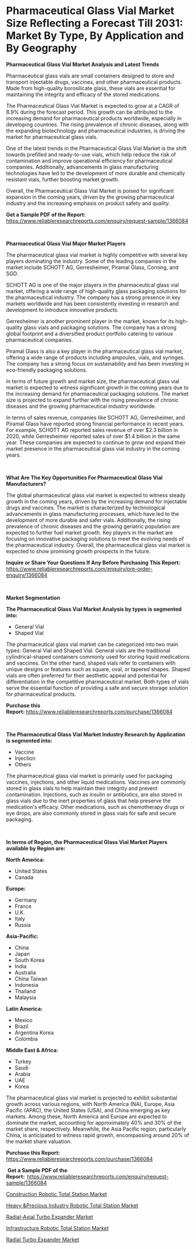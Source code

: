 <p><h1>Pharmaceutical Glass Vial Market Size Reflecting a Forecast Till 2031: Market By Type, By Application and By Geography</h1></p><p><strong>Pharmaceutical Glass Vial Market Analysis and Latest Trends</strong></p>
<p><p>Pharmaceutical glass vials are small containers designed to store and transport injectable drugs, vaccines, and other pharmaceutical products. Made from high-quality borosilicate glass, these vials are essential for maintaining the integrity and efficacy of the stored medications.</p><p>The Pharmaceutical Glass Vial Market is expected to grow at a CAGR of 8.9% during the forecast period. This growth can be attributed to the increasing demand for pharmaceutical products worldwide, especially in developing countries. The rising prevalence of chronic diseases, along with the expanding biotechnology and pharmaceutical industries, is driving the market for pharmaceutical glass vials.</p><p>One of the latest trends in the Pharmaceutical Glass Vial Market is the shift towards prefilled and ready-to-use vials, which help reduce the risk of contamination and improve operational efficiency for pharmaceutical companies. Additionally, advancements in glass manufacturing technologies have led to the development of more durable and chemically resistant vials, further boosting market growth.</p><p>Overall, the Pharmaceutical Glass Vial Market is poised for significant expansion in the coming years, driven by the growing pharmaceutical industry and the increasing emphasis on product safety and quality.</p></p>
<p><strong>Get a Sample PDF of the Report:&nbsp;</strong> <a href="https://www.reliableresearchreports.com/enquiry/request-sample/1366084">https://www.reliableresearchreports.com/enquiry/request-sample/1366084</a></p>
<p>&nbsp;</p>
<p><strong>Pharmaceutical Glass Vial Major Market Players</strong></p>
<p><p>The pharmaceutical glass vial market is highly competitive with several key players dominating the industry. Some of the leading companies in the market include SCHOTT AG, Gerresheimer, Piramal Glass, Corning, and SGD.</p><p>SCHOTT AG is one of the major players in the pharmaceutical glass vial market, offering a wide range of high-quality glass packaging solutions for the pharmaceutical industry. The company has a strong presence in key markets worldwide and has been consistently investing in research and development to introduce innovative products.</p><p>Gerresheimer is another prominent player in the market, known for its high-quality glass vials and packaging solutions. The company has a strong global footprint and a diversified product portfolio catering to various pharmaceutical companies.</p><p>Piramal Glass is also a key player in the pharmaceutical glass vial market, offering a wide range of products including ampoules, vials, and syringes. The company has a strong focus on sustainability and has been investing in eco-friendly packaging solutions.</p><p>In terms of future growth and market size, the pharmaceutical glass vial market is expected to witness significant growth in the coming years due to the increasing demand for pharmaceutical packaging solutions. The market size is projected to expand further with the rising prevalence of chronic diseases and the growing pharmaceutical industry worldwide.</p><p>In terms of sales revenue, companies like SCHOTT AG, Gerresheimer, and Piramal Glass have reported strong financial performance in recent years. For example, SCHOTT AG reported sales revenue of over $2.3 billion in 2020, while Gerresheimer reported sales of over $1.4 billion in the same year. These companies are expected to continue to grow and expand their market presence in the pharmaceutical glass vial industry in the coming years.</p></p>
<p>&nbsp;</p>
<p><strong>What Are The Key Opportunities For Pharmaceutical Glass Vial Manufacturers?</strong></p>
<p><p>The global pharmaceutical glass vial market is expected to witness steady growth in the coming years, driven by the increasing demand for injectable drugs and vaccines. The market is characterized by technological advancements in glass manufacturing processes, which have led to the development of more durable and safer vials. Additionally, the rising prevalence of chronic diseases and the growing geriatric population are expected to further fuel market growth. Key players in the market are focusing on innovative packaging solutions to meet the evolving needs of the pharmaceutical industry. Overall, the pharmaceutical glass vial market is expected to show promising growth prospects in the future.</p></p>
<p><strong>Inquire or Share Your Questions If Any Before Purchasing This Report:</strong> <a href="https://www.reliableresearchreports.com/enquiry/pre-order-enquiry/1366084">https://www.reliableresearchreports.com/enquiry/pre-order-enquiry/1366084</a></p>
<p>&nbsp;</p>
<p><strong>Market Segmentation</strong></p>
<p><strong>The Pharmaceutical Glass Vial Market Analysis by types is segmented into:</strong></p>
<p><ul><li>General Vial</li><li>Shaped Vial</li></ul></p>
<p><p>The pharmaceutical glass vial market can be categorized into two main types: General Vial and Shaped Vial. General vials are the traditional cylindrical-shaped containers commonly used for storing liquid medications and vaccines. On the other hand, shaped vials refer to containers with unique designs or features such as square, oval, or tapered shapes. Shaped vials are often preferred for their aesthetic appeal and potential for differentiation in the competitive pharmaceutical market. Both types of vials serve the essential function of providing a safe and secure storage solution for pharmaceutical products.</p></p>
<p><strong>Purchase this Report:&nbsp;</strong><a href="https://www.reliableresearchreports.com/purchase/1366084">https://www.reliableresearchreports.com/purchase/1366084</a></p>
<p>&nbsp;</p>
<p><strong>The Pharmaceutical Glass Vial Market Industry Research by Application is segmented into:</strong></p>
<p><ul><li>Vaccine</li><li>Injection</li><li>Others</li></ul></p>
<p><p>The pharmaceutical glass vial market is primarily used for packaging vaccines, injections, and other liquid medications. Vaccines are commonly stored in glass vials to help maintain their integrity and prevent contamination. Injections, such as insulin or antibiotics, are also stored in glass vials due to the inert properties of glass that help preserve the medication's efficacy. Other medications, such as chemotherapy drugs or eye drops, are also commonly stored in glass vials for safe and secure packaging.</p></p>
<p>&nbsp;</p>
<p><strong>In terms of Region, the Pharmaceutical Glass Vial Market Players available by Region are:</strong></p>
<p>
    <p> <strong> North America: </strong>
        <ul>
            <li>United States</li>
            <li>Canada</li>
        </ul>
        </p> 
    <p> <strong> Europe: </strong>
        <ul>
            <li>Germany</li>
            <li>France</li>
            <li>U.K.</li>
            <li>Italy</li>
            <li>Russia</li>
        </ul>
        </p> 
    <p> <strong> Asia-Pacific: </strong>
        <ul>
            <li>China</li>
            <li>Japan</li>
            <li>South Korea</li>
            <li>India</li>
            <li>Australia</li>
            <li>China Taiwan</li>
            <li>Indonesia</li>
            <li>Thailand</li>
            <li>Malaysia</li>
        </ul>
        </p> 
    <p> <strong> Latin America: </strong>
        <ul>
            <li>Mexico</li>
            <li>Brazil</li>
            <li>Argentina Korea</li>
            <li>Colombia</li>
        </ul>
        </p> 
    <p> <strong> Middle East & Africa: </strong>
        <ul>
            <li>Turkey</li>
            <li>Saudi</li>
            <li>Arabia</li>
            <li>UAE</li>
            <li>Korea</li>
        </ul>
    </p>
    </p>
<p><p>The pharmaceutical glass vial market is projected to exhibit substantial growth across various regions, with North America (NA), Europe, Asia Pacific (APAC), the United States (USA), and China emerging as key markets. Among these, North America and Europe are expected to dominate the market, accounting for approximately 40% and 30% of the market share, respectively. Meanwhile, the Asia Pacific region, particularly China, is anticipated to witness rapid growth, encompassing around 20% of the market share valuation.</p></p>
<p><strong>Purchase this Report: </strong><a href="https://www.reliableresearchreports.com/purchase/1366084">https://www.reliableresearchreports.com/purchase/1366084</a></p>
<p>&nbsp;<strong>Get a Sample PDF of the Report:&nbsp;&nbsp;</strong><a href="https://www.reliableresearchreports.com/enquiry/request-sample/1366084">https://www.reliableresearchreports.com/enquiry/request-sample/1366084</a></p>
<p><strong></strong></p>
<p><p><a href="https://medium.com/@londonhilll/construction-robotic-total-station-market-trends-forecast-and-competitive-analysis-to-2031-86af59e9413b">Construction Robotic Total Station Market</a></p><p><a href="https://medium.com/@londonhilll/heavy-amp-precious-industry-robotic-total-station-market-analysis-its-cagr-market-segmentation-3e7df01f52a7">Heavy &Precious Industry Robotic Total Station Market</a></p><p><a href="https://medium.com/@londonhilll/radial-axial-turbo-expander-market-comprehensive-assessment-by-type-application-and-geography-51e488dcff89">Radial-Axial Turbo Expander Market</a></p><p><a href="https://medium.com/@londonhilll/infrastructure-robotic-total-station-market-exploring-market-share-market-trends-and-future-71ba61b30964">Infrastructure Robotic Total Station Market</a></p><p><a href="https://medium.com/@londonhilll/radial-turbo-expander-market-competitive-analysis-market-trends-and-forecast-to-2031-7419dd669676">Radial Turbo Expander Market</a></p></p>